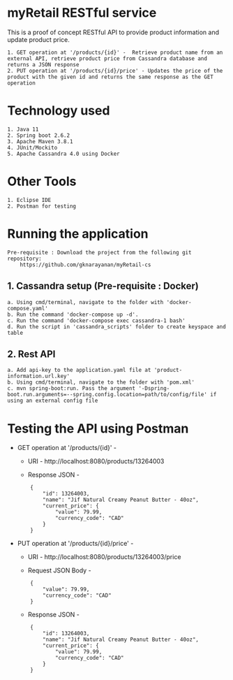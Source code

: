 # myRetail RESTful service
This is a proof of concept RESTful API to provide product information and update product price.

    1. GET operation at '/products/{id}' -  Retrieve product name from an external API, retrieve product price from Cassandra database and returns a JSON response
    2. PUT operation at '/products/{id}/price' - Updates the price of the product with the given id and returns the same response as the GET operation



# Technology used
    1. Java 11
    2. Spring boot 2.6.2
    3. Apache Maven 3.8.1
    4. JUnit/Mockito
    5. Apache Cassandra 4.0 using Docker



# Other Tools
    1. Eclipse IDE
    2. Postman for testing



# Running the application
    Pre-requisite : Download the project from the following git repository:
        https://github.com/gknarayanan/myRetail-cs

## 1. Cassandra setup (Pre-requisite : Docker)
    a. Using cmd/terminal, navigate to the folder with 'docker-compose.yaml'
    b. Run the command 'docker-compose up -d'.
    c. Run the command 'docker-compose exec cassandra-1 bash'
    d. Run the script in 'cassandra_scripts' folder to create keyspace and table

## 2. Rest API
    a. Add api-key to the application.yaml file at 'product-information.url.key'
    b. Using cmd/terminal, navigate to the folder with 'pom.xml'
    c. mvn spring-boot:run. Pass the argument '-Dspring-boot.run.arguments=--spring.config.location=path/to/config/file' if using an external config file



# Testing the API using Postman
* GET operation at '/products/{id}' -
    * URI - http://localhost:8080/products/13264003

    * Response JSON - 

    ```
        {
            "id": 13264003,
            "name": "Jif Natural Creamy Peanut Butter - 40oz",
            "current_price": {
                "value": 79.99,
                "currency_code": "CAD"
            }
        }
    ```


* PUT operation at '/products/{id}/price' - 
    * URI - http://localhost:8080/products/13264003/price

    * Request JSON Body - 
    ```
        {
            "value": 79.99,
            "currency_code": "CAD"
        }
    ```

    * Response JSON - 
    ```
        {
            "id": 13264003,
            "name": "Jif Natural Creamy Peanut Butter - 40oz",
            "current_price": {
                "value": 79.99,
                "currency_code": "CAD"
            }
        }
    ```
    